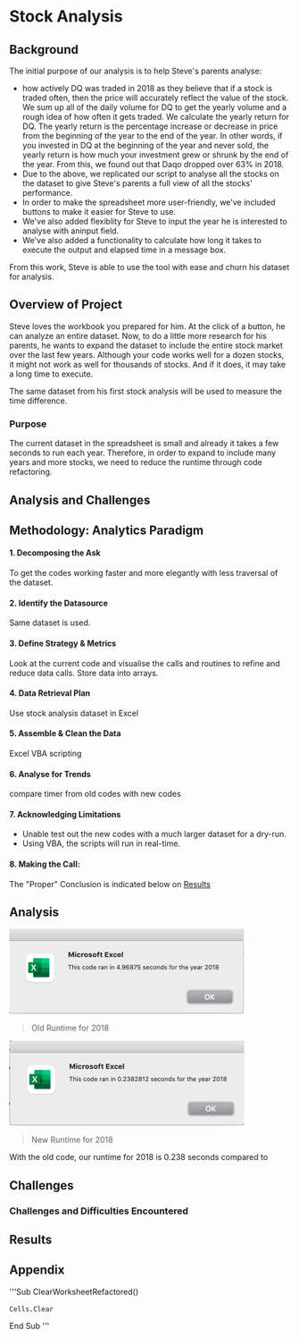 # Stock Analysis

## Background
The initial purpose of our analysis is to help Steve's parents analyse:
* how actively DQ was traded in 2018 as they believe that if a stock is traded often, then the price will accurately reflect the value of the stock. We sum up all of the daily volume for DQ to get the yearly volume and a rough idea of how often it gets traded. We calculate the yearly return for DQ. The yearly return is the percentage increase or decrease in price from the beginning of the year to the end of the year. In other words, if you invested in DQ at the beginning of the year and never sold, the yearly return is how much your investment grew or shrunk by the end of the year.
From this, we found out that Daqo dropped over 63% in 2018.
* Due to the above, we replicated our script to analyse all the stocks on the dataset to give Steve's parents a full view of all the stocks' performance.
* In order to make the spreadsheet more user-friendly, we've included buttons to make it easier for Steve to use.
* We've also added flexiblity for Steve to input the year he is interested to analyse with aninput field.
* We've also added a functionality to calculate how long it takes to execute the output and elapsed time in a message box.

From this work, Steve is able to use the tool with ease and churn his dataset for analysis.

## Overview of Project

Steve loves the workbook you prepared for him. At the click of a button, he can analyze an entire dataset. Now, to do a little more research for his parents, he wants to expand the dataset to include the entire stock market over the last few years. Although your code works well for a dozen stocks, it might not work as well for thousands of stocks. And if it does, it may take a long time to execute.

The same dataset from his first stock analysis will be used to measure the time difference.

### Purpose
The current dataset in the spreadsheet is small and already it takes a few seconds to run each year. Therefore, in order to expand to include many years and more stocks, we need to reduce the runtime through code refactoring.

## Analysis and Challenges

## Methodology: Analytics Paradigm

#### 1. Decomposing the Ask
To get the codes working faster and more elegantly with less traversal of the dataset.

#### 2. Identify the Datasource
Same dataset is used.

#### 3. Define Strategy & Metrics
Look at the current code and visualise the calls and routines to refine and reduce data calls.
Store data into arrays.

#### 4. Data Retrieval Plan
Use stock analysis dataset in Excel

#### 5. Assemble & Clean the Data
Excel VBA scripting

#### 6. Analyse for Trends
compare timer from old codes with new codes


#### 7. Acknowledging Limitations
* Unable test out the new codes with a much larger dataset for a dry-run.
* Using VBA, the scripts will run in real-time.

#### 8. Making the Call:
The "Proper" Conclusion is indicated below on [Results](#results)

## Analysis

![Old Runtime for 2018](resources/2018_timer.png)
>Old Runtime for 2018

![New Runtime for 2018](resources/VBA_Challenge_2018.png)
>New Runtime for 2018

With the old code, our runtime for 2018 is 0.238 seconds compared to


## Challenges

### Challenges and Difficulties Encountered


## Results

## Appendix
'''Sub ClearWorksheetRefactored()

    Cells.Clear

End Sub
'''
